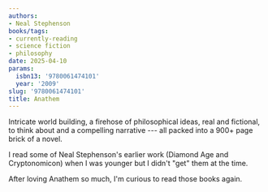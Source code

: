 ```yaml
---
authors:
- Neal Stephenson
books/tags:
- currently-reading
- science fiction
- philosophy
date: 2025-04-10
params:
  isbn13: '9780061474101'
  year: '2009'
slug: '9780061474101'
title: Anathem
---
```


Intricate world building, a firehose of philosophical ideas, real and fictional, to think about and a compelling narrative --- all packed into a 900+ page brick of a novel.

<!--more-->

I read some of Neal Stephenson's earlier work (Diamond Age and Cryptonomicon) when I was younger but I didn't "get" them at the time.

After loving Anathem so much, I'm curious to read those books again.